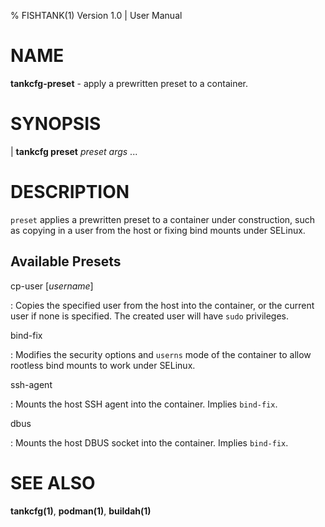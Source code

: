% FISHTANK(1) Version 1.0 | User Manual

NAME
====
**tankcfg-preset** - apply a prewritten preset to a container.

SYNOPSIS
========

| **tankcfg preset** *preset* *args* ...

DESCRIPTION
===========

`preset` applies a prewritten preset to a container under construction, such as copying in a user from the host or fixing bind mounts under SELinux.

Available Presets
-----------------

cp-user \[*username*\]

: Copies the specified user from the host into the container, or the current user if none is specified. The created user will have `sudo` privileges.

bind-fix

: Modifies the security options and `userns` mode of the container to allow rootless bind mounts to work under SELinux.

ssh-agent

: Mounts the host SSH agent into the container. Implies `bind-fix`.

dbus

: Mounts the host DBUS socket into the container. Implies `bind-fix`.

SEE ALSO
========

**tankcfg(1)**, **podman(1)**, **buildah(1)**